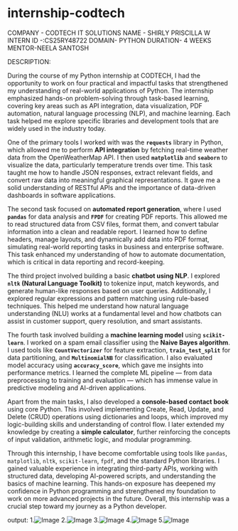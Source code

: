 # internship-codtech
COMPANY - CODTECH IT SOLUTIONS
NAME - SHIRLY PRISCILLA W
INTERN ID -:CS25RY48722
DOMAIN- PYTHON
DURATION- 4 WEEKS
MENTOR-NEELA SANTOSH

DESCRIPTION:

During the course of my Python internship at CODTECH, I had the opportunity to work on four practical and impactful tasks that strengthened my understanding of real-world applications of Python. The internship emphasized hands-on problem-solving through task-based learning, covering key areas such as API integration, data visualization, PDF automation, natural language processing (NLP), and machine learning. Each task helped me explore specific libraries and development tools that are widely used in the industry today.

One of the primary tools I worked with was the **`requests`** library in Python, which allowed me to perform **API integration** by fetching real-time weather data from the OpenWeatherMap API. I then used **`matplotlib`** and **`seaborn`** to visualize the data, particularly temperature trends over time. This task taught me how to handle JSON responses, extract relevant fields, and convert raw data into meaningful graphical representations. It gave me a solid understanding of RESTful APIs and the importance of data-driven dashboards in software applications.

The second task focused on **automated report generation**, where I used **`pandas`** for data analysis and **`FPDF`** for creating PDF reports. This allowed me to read structured data from CSV files, format them, and convert tabular information into a clean and readable report. I learned how to define headers, manage layouts, and dynamically add data into PDF format, simulating real-world reporting tasks in business and enterprise software. This task enhanced my understanding of how to automate documentation, which is critical in data reporting and record-keeping.

The third project involved building a basic **chatbot using NLP**. I explored **`nltk` (Natural Language Toolkit)** to tokenize input, match keywords, and generate human-like responses based on user queries. Additionally, I explored regular expressions and pattern matching using rule-based techniques. This helped me understand how natural language understanding (NLU) works at a fundamental level and how chatbots can assist in customer support, query resolution, and smart assistants.

The fourth task involved building a **machine learning model** using **`scikit-learn`**. I worked on a spam email classifier using the **Naive Bayes algorithm**. I used tools like **`CountVectorizer`** for feature extraction, **`train_test_split`** for data partitioning, and **`MultinomialNB`** for classification. I also evaluated model accuracy using **`accuracy_score`**, which gave me insights into performance metrics. I learned the complete ML pipeline — from data preprocessing to training and evaluation — which has immense value in predictive modeling and AI-driven applications.

Apart from the main tasks, I also developed a **console-based contact book** using core Python. This involved implementing Create, Read, Update, and Delete (CRUD) operations using dictionaries and loops, which improved my logic-building skills and understanding of control flow. I later extended my knowledge by creating a **simple calculator**, further reinforcing the concepts of input validation, arithmetic logic, and modular programming.

Through this internship, I have become comfortable using tools like `pandas`, `matplotlib`, `nltk`, `scikit-learn`, `fpdf`, and the standard Python libraries. I gained valuable experience in integrating third-party APIs, working with structured data, developing AI-powered scripts, and understanding the basics of machine learning. This hands-on exposure has deepened my confidence in Python programming and strengthened my foundation to work on more advanced projects in the future. Overall, this internship was a crucial step toward my journey as a Python developer.

output:
1.![Image](https://github.com/user-attachments/assets/4e0573ba-3549-4d05-b9f2-1db06b44165b)
2.![Image](https://github.com/user-attachments/assets/a8621e37-8492-48b6-b081-55f21c217428)
3.![Image](https://github.com/user-attachments/assets/df7f963d-120b-4d8f-a064-bde013cd8a68)
4.![Image](https://github.com/user-attachments/assets/d95a3904-c9d6-4fe4-87e6-445dc30d0db6)
5.![Image](https://github.com/user-attachments/assets/77e8538a-a003-4076-bde1-4c67cdd596f3)
